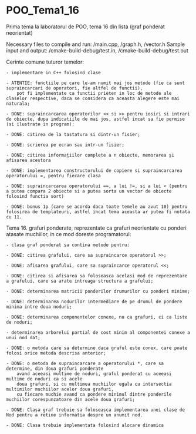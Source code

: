 # POO_Tema1_16
Prima tema la laboratorul de POO, tema 16 din lista (graf ponderat neorientat)

Necessary files to compile and run: /main.cpp, /graph.h, /vector.h
Sample input and output: /cmake-build-debug/test.in, /cmake-build-debug/test.out

Cerinte comune tuturor temelor:

    - implementare in C++ folosind clase

    - ATENTIE: functiile pe care le-am numit mai jos metode (fie ca sunt supraincarcari de operatori, fie altfel de functii),
        pot fi implementate ca functii prieten in loc de metode ale claselor respective, daca se considera ca aceasta alegere este mai naturala;

    - DONE: supraincarcarea operatorilor << si >> pentru iesiri si intrari de obiecte, dupa indicatiile de mai jos, astfel incat sa fie permise (si ilustrate in program):

    - DONE: citirea de la tastatura si dintr-un fisier;

    - DONE: scrierea pe ecran sau intr-un fisier;

    - DONE: citirea informațiilor complete a n obiecte, memorarea și afisarea acestora

    - DONE: implementarea constructorului de copiere si supraincarcarea operatorului =, pentru fiecare clasa

    - DONE: supraincarcarea operatorului ==, a lui !=, si a lui < (pentru a putea compara 2 obiecte si a putea sorta un vector de obiecte folosind functia sort)

    - DONE: bonus 1p (care se acorda daca toate temele au avut 10) pentru folosirea de templateuri, astfel incat tema aceasta ar putea fi notata cu 11.


Tema 16. grafuri ponderate, reprezentate ca grafuri neorientate cu ponderi atasate muchiilor, in ce mod doreste programatorul:

    - clasa graf ponderat sa contina metode pentru:

    - DONE: citirea grafului, care sa supraincarce operatorul >>;

    - DONE: afisarea grafului, care sa supraincarce operatorul <<;

    - DONE: citirea si afisarea sa foloseasca acelasi mod de reprezentare a grafului, care sa arate intreaga structura a grafului;

    - DONE: determinarea matricii ponderilor drumurilor cu ponderi minime;

    - DONE: determinarea nodurilor intermediare de pe drumul de pondere minima intre doua noduri;

    - DONE: determinarea componentelor conexe, nu ca grafuri, ci ca liste de noduri;

    - determinarea arborelui partial de cost minim al componentei conexe a unui nod dat;

    - DONE: o metoda care sa determine daca graful este conex, care poate folosi orice metoda descrisa anterior;

    - DONE: o metoda de supraincarcare a operatorului *, care sa determine, din doua grafuri ponderate
        avand aceeasi multime de noduri, graful ponderat cu aceeasi multime de noduri ca si acele
        doua grafuri, si cu multimea muchiilor egala cu intersectia multimilor muchiilor acelor doua grafuri,
        cu fiecare muchie avand ca pondere minimul dintre ponderile muchiilor corespunzatoare din acele doua grafuri;

    - DONE: Clasa graf trebuie sa foloseasca implementarea unei clase de Nod pentru a retine informatia despre un anumit nod.

    - DONE: Clasa trebuie implementata folosind alocare dinamica
